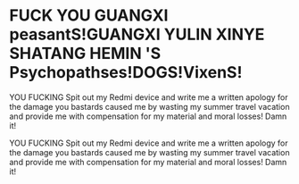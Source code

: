 # FUCK YOU GUANGXI peasantS!GUANGXI YULIN XINYE SHATANG HEMIN 'S Psychopathses!DOGS!VixenS!
YOU FUCKING Spit out my Redmi device and write me a written apology for the damage you bastards caused me by wasting my summer travel vacation and provide me with compensation for my material and moral losses! Damn it!

YOU FUCKING Spit out my Redmi device and write me a written apology for the damage you bastards caused me by wasting my summer travel vacation and provide me with compensation for my material and moral losses! Damn it!
<!---
bukaixyz/bukaixyz is a ✨ special ✨ repository because its `README.md` (this file) appears on your GitHub profile.
You can click the Preview link to take a look at your changes.
--->
